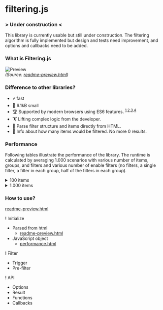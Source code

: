 # filtering.js

### \> Under construction \<

This library is currently usable but still under construction. The filtering algorithm is fully implemented but design and tests need improvement, and options and callbacks need to be added.

### What is Filtering.js

![Preview](https://github.com/robertpainsi/filtering.js/raw/main/assets/preview.gif?raw=true)<br>
*(Source: [readme-preview.html](https://github.com/robertpainsi/filtering.js/blob/main/examples/readme-preview.html))*

### Difference to other libraries?

- :zap: fast
- :ant: 6.1kB small
- :trophy: Supported by modern browsers using ES6 features.
  <sup>[1](https://caniuse.com/mdn-javascript_builtins_set),[2](https://caniuse.com/mdn-javascript_builtins_map),[3](https://caniuse.com/mdn-api_htmlelement_dataset),[4](https://caniuse.com/mdn-api_domtokenlist_contains)</sup>
- :weight_lifting: Lifting complex logic from the developer.
- :battery: Parse filter structure and items directly from HTML.
- :crystal_ball: Info about how many items would be filtered. No more 0 results.

### Performance

Following tables illustrate the performance of the library. The runtime is calculated by averaging 1.000 scenarios with various number of items, groups, and filters and various number of enable filters (no filters, a single filter, a filter in each group, half of the filters in each group).

<details>
  <summary>100 items</summary>

| <sub>filters</sub> \ <sup>groups</sup> | **2** | **4** | **8** |
|---|:---:|:---:|:-----:|
| **8** | 1 ms | 1 ms | 1 ms  |
| **24** | 1 ms | 1 ms | 1 ms  |
| **64** | 1 ms | 1 ms | 1 ms  |
</details>

<details>
  <summary>1.000 items</summary>

| <sub>filters</sub> \ <sup>groups</sup> | **2** | **4** | **8** |
|---|:-----:|:-----:|:-----:|
| **8** | 2 ms  | 4 ms  | 12 ms |
| **24** | 2 ms  | 3 ms  | 6 ms  |
| **64** | 2 ms  | 3 ms  | 6 ms  |
</details>

### How to use?

[readme-preview.html](https://github.com/robertpainsi/filtering.js/blob/main/examples/readme-preview.html)

! Initialize
- Parsed from html 
  - [readme-preview.html](https://github.com/robertpainsi/filtering.js/blob/main/examples/readme-preview.html)
- JavaScript object
  - [performance.html](https://github.com/robertpainsi/filtering.js/blob/main/examples/performance.html)

! Filter
- Trigger
- Pre-filter

! API
- Options
- Result
- Functions
- Callbacks
